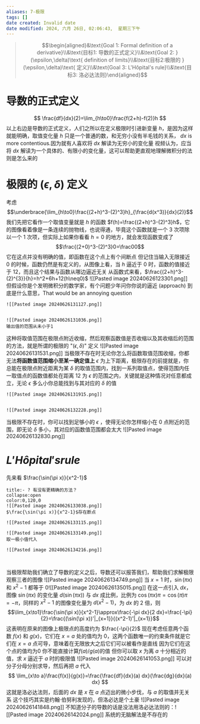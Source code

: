 ```yaml
---
aliases: 7-极限
tags: []
date created: Invalid date
date modified: 2024, 六月 26日, 02:06:43,  星期三下午
---
```


> $$\begin{aligned}&\text{Goal 1: Formal definition of a derivative}\\&\text{目标1: 导数的正式定义}\\&\text{Goal 2: }(\epsilon,\delta)\text{ definition of limits}\\&\text{目标2:极限的 }(\epsilon,\delta)\text{ 定义}\\&\text{Goal 3: L'Hôpital's rule}\\&\text{目标3: 洛必达法则}\end{aligned}$$

# 导数的正式定义
$$
\frac{df}{dx}(2)=\lim_{h\to0}\frac{f(2+h)-f(2)}h
$$
以上右边是导数的正式定义，人们之所以在定义极限时引进新变量 $h$，是因为这样就能明确，取值变化量 $h$ 只是一个普通的数，和无穷小没有半毛钱的关系，
$dx$ is more contentious.因为就有人喜欢将 $dx$ 解读为无穷小的变化量
视频认为，应当将 $dx$ 解读为一个具体的、有限小的变化量，这可以帮助更直观地理解微积分的法则是怎么来的
# 极限的 $(\epsilon,\delta)$ 定义
考虑 $$\underbrace{\lim_{h\to0}\frac{(2+h)^3-(2)^3}h}_{\frac{d(x^3)}{dx}(2)}$$
我们先把它看作一个取值变量就是 $h$ 的函数 $f(h)=\frac{(2+h)^3-(2)^3}h$，它的图像看着像是一条连续的抛物线，也说得通，毕竟这个函数就是一个 3 次项除以一个 1 次项，但实际上如果你看看 $h=0$ 的地方，就会发现函数变成了 $$\frac{(2+0)^3-(2)^3}0=\frac00$$
它在这点并没有明确的值，即函数在这个点上有个间断点
但记住当输入无限接近 $0$ 的时候，函数仍然是有定义的，从图像上看，当 $h$ 逼近于 $0$ 时，函数的值接近于 $12$，而且这个结果与函数从哪边逼近无关
从函数式来看，$\frac{(2+h)^3-(2)^{3}}{h}=h^2+6h+12(h\neq0)$
![[Pasted image 20240626123301.png]]
但假设你是个发明微积分的数学家，有个问题少年问你你说的逼近 (approach) 到底是什么意思，That would be an annoying question

```ad-col2
![[Pasted image 20240626131127.png]]


![[Pasted image 20240626131036.png]]
输出值的范围从未小于1
```

这种将取值范围在极限点附近收缩，然后观察函数值是否收缩以及其收缩后的范围的方法，就是所谓的极限的 "$(\epsilon,\delta)$" 定义
![[Pasted image 20240626131531.png]]
当极限不存在时无论你怎么将函数取值范围收缩，你都无法**将函数值范围缩小至某一确定值上**
$\epsilon$ 为上下距离，极限存在的前提就是，你总能在极限点附近距离为某 $\delta$ 的取值范围内，找到一系列取值点，使得范围内任一取值点的函数值都处在距离 12 为 $\epsilon$ 的范围之内，关键就是这种情况对任意都成立，无论 $\epsilon$ 多么小你总能找到与其对应的 $\delta$ 的值

```ad-col2
![[Pasted image 20240626131915.png]]


![[Pasted image 20240626132228.png]]
```

当极限不存在时，你可以找到足够小的 $\epsilon$ ，使得无论你怎样缩小在 $0$ 点附近的范围，即无论 $\delta$ 多小，其对应的函数值范围都会太大 ![[Pasted image 20240626132830.png]]
# $L'Hôpital's rule$
先来看 $\frac{\sin(\pi x)}{x^2-1}$

```ad-col2
title:- ? 有没有更精确的方法？
collapse:open
color:0,120,0
![[Pasted image 20240626133038.png]]
$\frac{\sin(\pi x)}{x^2-1}$存在断点

![[Pasted image 20240626133115.png]]

![[Pasted image 20240626133149.png]]
取一极小值代入

![[Pasted image 20240626134216.png]]



```

当极限帮助我们确立了导数的定义之后，导数还可以报答我们，帮助我们求解极限
观察三者的图像 ![[Pasted image 20240626134749.png]]
当 $x=1$ 时，$\sin(\pi x)$ 和 $x^2-1$ 都等于 $0$![[Pasted image 20240626135015.png]]
在这一点引入 $dx$，图像 $\sin(\pi x)$ 的变化量 $d(\sin(\pi x))$ 与 $dx$ 成比例，比例为 $\cos(\pi x)\pi=\cos(\pi)\pi=-\pi$，同样的 $x^2-1$ 的图像变化量为 $d(x^2-1)$，为 $dx$ 的 $2$ 倍，则 $$\lim_{x\to1}\frac{\sin(\pi x)}{x^2-1}\approx\frac{-\pi dx}{2 dx}=\frac{-\pi}{2}=\frac{(\sin(\pi x))'|_{x=1}}{(x^2-1)'|_{x=1}}$$
这表明在原来的图像上极限点的高度约为 $\frac{-\pi}{2}$
现在考虑任意两个函数 $f(x)$ 和 $g(x)$，它们在 $x=a$ 处的值均为 $0$，这两个函数唯一的约束条件就是它们在 $x=a$ 点可导，意味着在无限放大之后它们可以被看作是直线
因为它们在这个点的值均为$0$ 你不能直接计算$f(a)/g(a)$的值
但你可以取 $x$ 为离 $a$ 十分相近的值，求 $x$ 逼近于 $a$ 时的极限值 ![[Pasted image 20240626141053.png]]
可以对分子分母分别求导，然后再把 $a$ 代入
$$
\lim_{x\to a}\frac{f(x)}{g(x)}=\frac{\frac{df}{dx}(a) dx}{\frac{dg}{dx}(a) dx}
$$
这就是洛必达法则，后面的 $dx$ 是 $x$ 在 $a$ 点迈出的微小步伐，与 $a$ 的取值并无关系
这个技巧其实是约翰·伯努利发现的，但洛必达是个土豪 ![[Pasted image 20240626141848.png]]
不知道分子的导数的话是没法用洛必达法则的：![[Pasted image 20240626142024.png]]
系统的无脑解法是不存在的